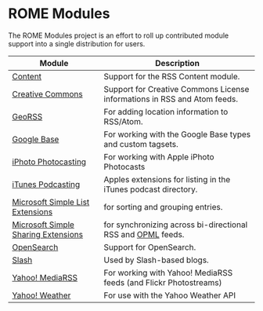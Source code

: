 # ROME Modules

The ROME Modules project is an effort to roll up contributed module support into
a single distribution for users.

| Module                                                                        | Description                                                              |
| ----------------------------------------------------------------------------- | ------------------------------------------------------------------------ |
| [Content](content.md)                                                         | Support for the RSS Content module.                                      |
| [Creative Commons](creative-commons.md)                                       | Support for Creative Commons License informations in RSS and Atom feeds. |
| [GeoRSS](georss.md)                                                           | For adding location information to RSS/Atom.                             |
| [Google Base](google-base.md)                                                 | For working with the Google Base types and custom tagsets.               |
| [iPhoto Photocasting](iphoto-photocasting.md)                                 | For working with Apple iPhoto Photocasts                                 |
| [iTunes Podcasting](itunes-podcasting.md)                                     | Apples extensions for listing in the iTunes podcast directory.           |
| [Microsoft Simple List Extensions](microsoft-simple-list-extensions.md)       | for sorting and grouping entries.                                        |
| [Microsoft Simple Sharing Extensions](microsoft-simple-sharing-extensions.md) | for synchronizing across bi-directional RSS and [OPML](index.md) feeds.  |
| [OpenSearch](opensearch.md)                                                   | Support for OpenSearch.                                                  |
| [Slash](slash.md)                                                             | Used by Slash-based blogs.                                               |
| [Yahoo! MediaRSS](yahoo-mediarss.md)                                          | For working with Yahoo! MediaRSS feeds (and Flickr Photostreams)         |
| [Yahoo! Weather](yahoo-weather.md)                                            | For use with the Yahoo Weather API                                       |
